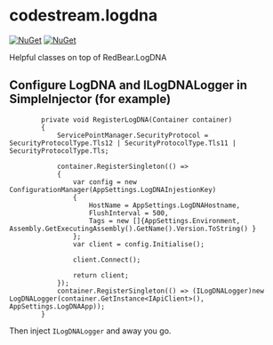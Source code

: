 # codestream.logdna


[![NuGet](https://img.shields.io/nuget/dt/codestream.logdna.svg?style=plastic)](codestream.logdna) 
[![NuGet](https://img.shields.io/nuget/v/codestream.logdna.svg?style=plastic)](codestream.logdna)



Helpful classes on top of RedBear.LogDNA

## Configure LogDNA and ILogDNALogger in SimpleInjector (for example)

```
        private void RegisterLogDNA(Container container)
        {
            ServicePointManager.SecurityProtocol = SecurityProtocolType.Tls12 | SecurityProtocolType.Tls11 | SecurityProtocolType.Tls;

            container.RegisterSingleton(() =>
            {
                var config = new ConfigurationManager(AppSettings.LogDNAInjestionKey)
                {
                    HostName = AppSettings.LogDNAHostname,
                    FlushInterval = 500,
                    Tags = new []{AppSettings.Environment, Assembly.GetExecutingAssembly().GetName().Version.ToString() }
                };
                var client = config.Initialise();

                client.Connect();

                return client;
            });
            container.RegisterSingleton(() => (ILogDNALogger)new LogDNALogger(container.GetInstance<IApiClient>(), AppSettings.LogDNAApp));
        }

```

Then inject `ILogDNALogger` and away you go.